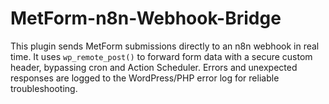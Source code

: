 # MetForm-n8n-Webhook-Bridge
This plugin sends MetForm submissions directly to an n8n webhook in real time. It uses `wp_remote_post()` to forward form data with a secure custom header, bypassing cron and Action Scheduler. Errors and unexpected responses are logged to the WordPress/PHP error log for reliable troubleshooting.
